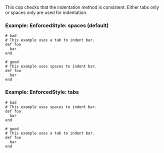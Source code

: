 This cop checks that the indentation method is consistent.
Either tabs only or spaces only are used for indentation.

### Example: EnforcedStyle: spaces (default)
    # bad
    # This example uses a tab to indent bar.
    def foo
      bar
    end

    # good
    # This example uses spaces to indent bar.
    def foo
      bar
    end

### Example: EnforcedStyle: tabs
    # bad
    # This example uses spaces to indent bar.
    def foo
      bar
    end

    # good
    # This example uses a tab to indent bar.
    def foo
      bar
    end